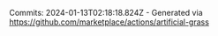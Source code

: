 Commits: 2024-01-13T02:18:18.824Z - Generated via https://github.com/marketplace/actions/artificial-grass
<br>
